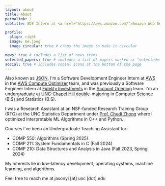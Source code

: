 ```yaml
---
layout: about
title: About
permalink: /
subtitle: SDE Intern at <a href='https://aws.amazon.com/'>Amazon Web Services</a> | Chapel Hill, NC, US

profile:
  align: right
  image: me.jpeg
  image_circular: true # crops the image to make it circular

news: true # includes a list of news items
selected_papers: true # includes a list of papers marked as "selected={true}"
social: true # includes social icons at the bottom of the page
---
```


Also known as [JSON](https://www.json.org/json-en.html), I'm a Software Development Engineer Intern at [AWS](https://aws.amazon.com/) in the [AWS Compute Optimizer](https://aws.amazon.com/compute-optimizer/) team, and was previously a Software Engineer Intern at [Fidelity Investments](https://www.fidelity.com/) in the [Account Opening](https://www.fidelity.com/open-account/overview) team. I'm an undergraduate at [UNC-Chapel Hill](https://unc.edu) double-majoring in Computer Science (B.S) and Statistics (B.S).

I was a Research Assistant at an NSF-funded Research Training Group (RTG) at the UNC Statistics Department under [Prof. Chudi Zhong](https://chudizhong.github.io/) where I optimized Interpretable ML Algorithms in C++ and Python.

Courses I've been an Undergraduate Teaching Assistant for:
* COMP 550: Algorithms (Spring 2025)
* COMP 211: System Fundamentals in C (Fall 2024)
* COMP 210: Data Structures and Analysis in Java (Fall 2023, Spring 2024)

My interests lie in low-latency development, operating systems, machine learning, and algorithms.

Feel free to reach me at jasonyi [at] unc [dot] edu
